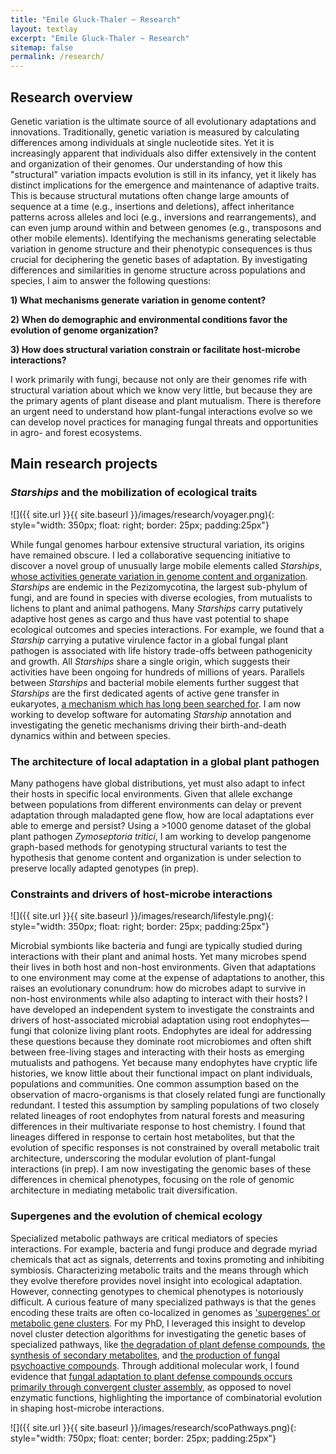 ```yaml
---
title: "Emile Gluck-Thaler ~ Research"
layout: textlay
excerpt: "Emile Gluck-Thaler ~ Research"
sitemap: false
permalink: /research/
---
```


## Research overview

Genetic variation is the ultimate source of all evolutionary adaptations and innovations.  Traditionally, genetic variation is measured by calculating differences among individuals at single nucleotide sites. Yet it is increasingly apparent that individuals also differ extensively in the content and organization of their genomes. Our understanding of how this "structural" variation impacts evolution is still in its infancy, yet it likely has distinct implications for the emergence and maintenance of adaptive traits. This is because structural mutations often change large amounts of sequence at a time (e.g., insertions and deletions), affect inheritance patterns across alleles and loci (e.g., inversions and rearrangements), and can even jump around within and between genomes (e.g., transposons and other mobile elements). Identifying the mechanisms generating selectable variation in genome structure and their phenotypic consequences is thus crucial for deciphering the genetic bases of adaptation. By investigating differences and similarities in genome structure across populations and species, I aim to answer the following questions:

**1) What mechanisms generate variation in genome content?**

**2) When do demographic and environmental conditions favor the evolution of genome organization?**

**3) How does structural variation constrain or facilitate host-microbe interactions?**

I work primarily with fungi, because not only are their genomes rife with structural variation about which we know very little, but because they are the primary agents of plant disease and plant mutualism. There is therefore an urgent need to understand how plant-fungal interactions evolve so we can develop novel practices for managing fungal threats and opportunities in agro- and forest ecosystems.

## Main research projects

### *Starships* and the mobilization of ecological traits

![]({{ site.url }}{{ site.baseurl }}/images/research/voyager.png){: style="width: 350px; float: right; border: 25px; padding:25px"}

While fungal genomes harbour extensive structural variation, its origins have remained obscure. I led a collaborative sequencing initiative to discover a novel group of unusually large mobile elements called *Starships*, [whose activities generate variation in genome content and organization](https://www.biorxiv.org/content/10.1101/2021.12.13.472469v2). *Starships* are endemic in the Pezizomycotina, the largest sub-phylum of fungi, and are found in species with diverse ecologies, from mutualists to lichens to plant and animal pathogens. Many *Starships* carry putatively adaptive host genes as cargo and thus have vast potential to shape ecological outcomes and species interactions. For example, we found that a *Starship* carrying a putative virulence factor in a global fungal plant pathogen is associated with life history trade-offs between pathogenicity and growth. All *Starships* share a single origin, which suggests their activities have been ongoing for hundreds of millions of years. Parallels between *Starships* and bacterial mobile elements further suggest that *Starships* are the first dedicated agents of active gene transfer in eukaryotes, [a mechanism which has long been searched for](https://journals.plos.org/plospathogens/article?id=10.1371/journal.ppat.1005156). I am now working to develop software for automating  *Starship* annotation and investigating the genetic mechanisms driving their birth-and-death dynamics within and between species. 

### The architecture of local adaptation in a global plant pathogen

Many pathogens have global distributions, yet must also adapt to infect their hosts in specific local environments. Given that allele exchange between populations from different environments can delay or prevent adaptation through maladapted gene flow, how are local adaptations ever able to emerge and persist? Using a >1000 genome dataset of the global plant pathogen *Zymoseptoria tritici*, I am working to develop pangenome graph-based methods for genotyping structural variants to test the hypothesis that genome content and organization is under selection to preserve locally adapted genotypes (in prep). 

### Constraints and drivers of host-microbe interactions

![]({{ site.url }}{{ site.baseurl }}/images/research/lifestyle.png){: style="width: 350px; float: right; border: 25px; padding:25px"}

Microbial symbionts like bacteria and fungi are typically studied during interactions with their plant and animal hosts. Yet many microbes spend their lives in both host and non-host environments. Given that adaptations to one environment may come at the expense of adaptations to another, this raises an evolutionary conundrum: how do microbes adapt to survive in non-host environments while also adapting to interact with their hosts? I have developed an independent system to investigate the constraints and drivers of host-associated microbial adaptation using root endophytes—fungi that colonize living plant roots. Endophytes are ideal for addressing these questions because they dominate root microbiomes and often shift between free-living stages and interacting with their hosts as emerging mutualists and pathogens. Yet because many endophytes have cryptic life histories, we know little about their functional impact on plant individuals, populations and communities. One common assumption based on the observation of macro-organisms is that closely related fungi are functionally redundant. I tested this assumption by sampling populations of two closely related lineages of root endophytes from natural forests and measuring differences in their multivariate response to host chemistry. I found that lineages differed in response to certain host metabolites, but that the evolution of specific responses is not constrained by overall metabolic trait architecture, underscoring the modular evolution of plant-fungal interactions (in prep). I am now investigating the genomic bases of these differences in chemical phenotypes, focusing on the role of genomic architecture in mediating metabolic trait diversification. 

### Supergenes and the evolution of chemical ecology

Specialized metabolic pathways are critical mediators of species interactions. For example, bacteria and fungi produce and degrade myriad chemicals that act as signals, deterrents and toxins promoting and inhibiting symbiosis. Characterizing metabolic traits and the means through which they evolve therefore provides novel insight into ecological adaptation. However, connecting genotypes to chemical phenotypes is notoriously difficult. A curious feature of many specialized pathways is that the genes encoding these traits are often co-localized in genomes as ['supergenes' or metabolic gene clusters](https://www.sciencedirect.com/science/article/pii/S0959437X19300450). For my PhD, I leveraged this insight to develop novel cluster detection algorithms for investigating the genetic bases of specialized pathways, like [the degradation of plant defense compounds](https://www.nature.com/articles/s41396-018-0075-3), [the synthesis of secondary metabolites](https://academic.oup.com/mbe/article/37/10/2838/5839751), and [the production of fungal psychoactive compounds](https://www.sciencedirect.com/science/article/pii/S1754504819300352#!). Through additional molecular work, I found evidence that [fungal adaptation to plant defense compounds occurs primarily through convergent cluster assembly](https://onlinelibrary.wiley.com/doi/epdf/10.1111/mec.14943), as opposed to novel enzymatic functions, highlighting the importance of combinatorial evolution in shaping host-microbe interactions.

![]({{ site.url }}{{ site.baseurl }}/images/research/scoPathways.png){: style="width: 750px; float: center; border: 25px; padding:25px"}


